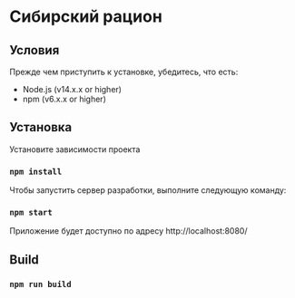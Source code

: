 # Сибирский рацион

## Условия

Прежде чем приступить к установке, убедитесь, что есть:

- Node.js (v14.x.x or higher)
- npm (v6.x.x or higher)


## Установка

Установите зависимости проекта

### `npm install`

Чтобы запустить сервер разработки, выполните следующую команду:

### `npm start`

Приложение будет доступно по адресу http://localhost:8080/

## Build

### `npm run build`

